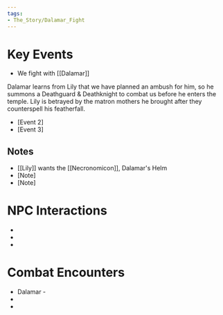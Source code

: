 ```yaml
---
tags:
- The_Story/Dalamar_Fight
---
```

# Key Events
- We fight with [[Dalamar]]

Dalamar learns from Lily that we have planned an ambush for him, so he summons a Deathguard & Deathknight to combat us before he enters the temple. Lily is betrayed by the matron mothers he brought after they counterspell his featherfall. 

- [Event 2]
- [Event 3]

## Notes
- [[Lily]] wants the [[Necronomicon]], Dalamar's Helm
- [Note]
- [Note]

# NPC Interactions
- [NPC Name]: [Interaction/Outcome]
- [NPC Name]: [Interaction/Outcome]
- [NPC Name]: [Interaction/Outcome]

# Combat Encounters
- Dalamar - 
- [Monster Name(s)]: [Outcome]
- [Monster Name(s)]: [Outcome]


